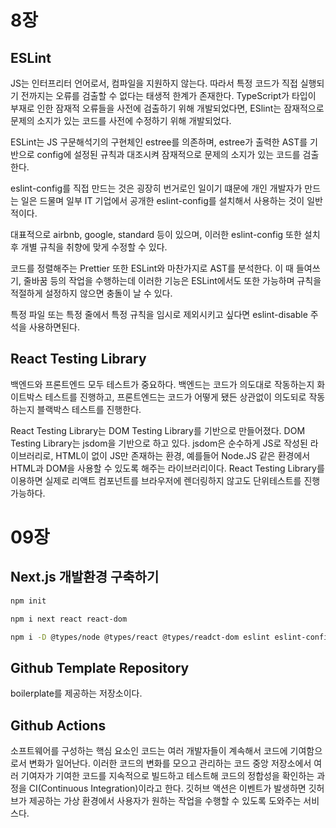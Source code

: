 # 8장

## ESLint

JS는 인터프리터 언어로서, 컴파일을 지원하지 않는다. 따라서 특정 코드가 직접 실행되기 전까지는 오류를 검출할 수 없다는 태생적 한계가 존재한다. TypeScript가 타입이 부재로 인한 잠재적 오류들을 사전에 검출하기 위해 개발되었다면, ESlint는 잠재적으로 문제의 소지가 있는 코드를 사전에 수정하기 위해 개발되었다.

ESLint는 JS 구문해석기의 구현체인 estree를 의존하며, estree가 출력한 AST를 기반으로 config에 설정된 규칙과 대조시켜 잠재적으로 문제의 소지가 있는 코드를 검출한다.

eslint-config를 직접 만드는 것은 굉장히 번거로인 일이기 떄문에 개인 개발자가 만드는 일은 드물며 일부 IT 기업에서 공개한 eslint-config를 설치해서 사용하는 것이 일반적이다.

대표적으로 airbnb, google, standard 등이 있으며, 이러한 eslint-config 또한 설치후 개별 규칙을 취향에 맞게 수정할 수 있다.

코드를 정렬해주는 Prettier 또한 ESLint와 마찬가지로 AST를 분석한다. 이 때 들여쓰기, 줄바꿈 등의 작업을 수행하는데 이러한 기능은 ESLint에서도 또한 가능하며 규칙을 적절하게 설정하지 않으면 충돌이 날 수 있다.

특정 파일 또는 특정 줄에서 특정 규칙을 임시로 제외시키고 싶다면 eslint-disable 주석을 사용하면된다.

## React Testing Library

백엔드와 프론트엔드 모두 테스트가 중요하다. 백엔드는 코드가 의도대로 작동하는지 화이트박스 테스트를 진행하고, 프론트엔드는 코드가 어떻게 됐든 상관없이 의도되로 작동하는지 블랙박스 테스트를 진행한다.

React Testing Library는 DOM Testing Library를 기반으로 만들어졌다. DOM Testing Library는 jsdom을 기반으로 하고 있다. jsdom은 순수하게 JS로 작성된 라이브러리로, HTML이 없이 JS만 존재하는 환경, 예를들어 Node.JS 같은 환경에서 HTML과 DOM을 사용할 수 있도록 해주는 라이브러리이다. React Testing Library를 이용하면 실제로 리액트 컴포넌트를 브라우저에 렌더링하지 않고도 단위테스트를 진행 가능하다.

# 09장

## Next.js 개발환경 구축하기

```bash
npm init

npm i next react react-dom

npm i -D @types/node @types/react @types/readct-dom eslint eslint-config-next typescript
```

## Github Template Repository

boilerplate를 제공하는 저장소이다.

## Github Actions

소프트웨어를 구성하는 핵심 요소인 코드는 여러 개발자들이 계속해서 코드에 기여함으로서 변화가 일어난다. 이러한 코드의 변화를 모으고 관리하는 코드 중앙 저장소에서 여러 기여자가 기여한 코드를 지속적으로 빌드하고 테스트해 코드의 정합성을 확인하는 과정을 CI(Continuous Integration)이라고 한다. 깃허브 액션은 이벤트가 발생하면 깃허브가 제공하는 가상 환경에서 사용자가 원하는 작업을 수행할 수 있도록 도와주는 서비스다.
